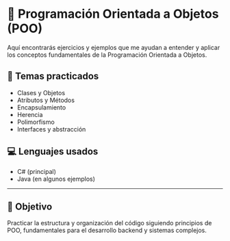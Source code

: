 # 🧱 Programación Orientada a Objetos (POO)

Aquí encontrarás ejercicios y ejemplos que me ayudan a entender y aplicar los conceptos fundamentales de la Programación Orientada a Objetos.

## 🔑 Temas practicados

- Clases y Objetos
- Atributos y Métodos
- Encapsulamiento
- Herencia
- Polimorfismo
- Interfaces y abstracción

## 💻 Lenguajes usados

- C# (principal)
- Java (en algunos ejemplos)

---

## 🎯 Objetivo

Practicar la estructura y organización del código siguiendo principios de POO, fundamentales para el desarrollo backend y sistemas complejos.
